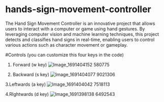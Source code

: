# hands-sign-movement-controller
The Hand Sign Movement Controller is an innovative project that allows users to interact with a computer or game using hand gestures. By leveraging computer vision and machine learning techniques, this project detects and classifies hand signs in real-time, enabling users to control various actions such as character movement or gameplay.

#Controls (you can customize this four keys in the code)

1. Forward (w key)
   ![Image_1691404152 580775](https://github.com/yashrajsd/hands-sign-movement-controller/assets/107096154/4a20f50b-3469-4a3a-a19c-e2fc046089d1) 

2. Backward (s key)
   ![Image_1691404077 9021306](https://github.com/yashrajsd/hands-sign-movement-controller/assets/107096154/90cde6c6-7eef-4715-904c-21729b11bbbb)

3.Leftwards (a key)
   ![Image_1691404042 7518113](https://github.com/yashrajsd/hands-sign-movement-controller/assets/107096154/658f8e28-9e05-4e7f-9e94-75884f96c5e0)

4.RIghtwards (d key)
   ![Image_1691398138 6492543](https://github.com/yashrajsd/hands-sign-movement-controller/assets/107096154/116c648f-3463-428f-81d4-922ad769a2c6) 



